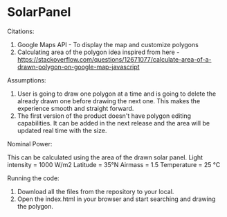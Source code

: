 # SolarPanel

Citations:

1. Google Maps API - To display the map and customize polygons
2. Calculating area of the polygon idea inspired from here - https://stackoverflow.com/questions/12671077/calculate-area-of-a-drawn-polygon-on-google-map-javascript

Assumptions:

1. User is going to draw one polygon at a time and is going to delete the already drawn one before drawing the next one. This makes the experience smooth and straight forward.
2. The first version of the product doesn't have polygon editing capabilities. It can be added in the next release and the area will be updated real time with the size.

Nominal Power:

This can be calculated using the area of the drawn solar panel.
Light intensity = 1000 W/m2
Latitude = 35°N
Airmass = 1.5
Temperature = 25 °C

Running the code:

1. Download all the files from the repository to your local.
2. Open the index.html in your browser and start searching and drawing the polygon.